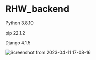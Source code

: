 # RHW_backend


Python 3.8.10

pip 22.1.2

Django 4.1.5


![Screenshot from 2023-04-11 17-08-16](https://user-images.githubusercontent.com/54468365/231207098-45931452-de6d-470a-9ad6-db9976f3b7f3.png)
